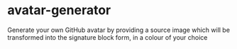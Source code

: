 # avatar-generator
Generate your own GitHub avatar by providing a source image which will be transformed into the signature block form, in a colour of your choice
